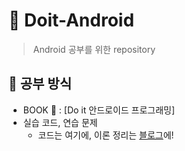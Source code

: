 # :iphone: Doit-Android
> Android 공부를 위한 repository

## :pencil: 공부 방식
+ BOOK :green_book: : [Do it 안드로이드 프로그래밍]
+ 실습 코드, 연습 문제
  + 코드는 여기에, 이론 정리는 [블로그](https://junyoung-developer.tistory.com/category/ANDROID/%5B%EA%B3%B5%EB%B6%80%5D%20Android%20%EC%95%B1%20%ED%94%84%EB%A1%9C%EA%B7%B8%EB%9E%98%EB%B0%8D)에!
